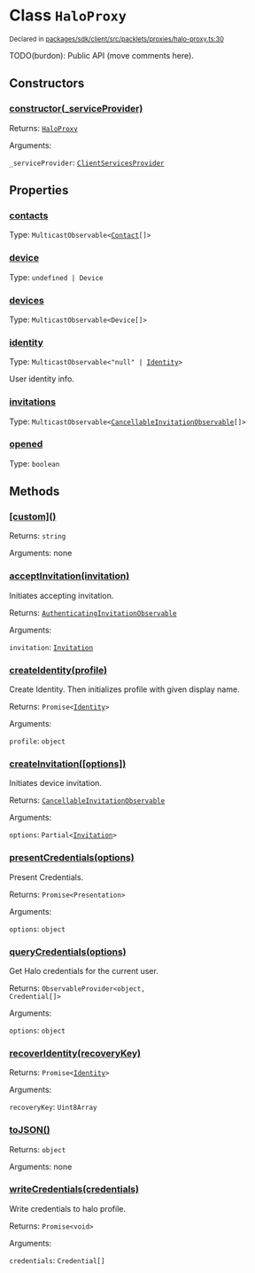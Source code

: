 # Class `HaloProxy`
<sub>Declared in [packages/sdk/client/src/packlets/proxies/halo-proxy.ts:30](https://github.com/dxos/dxos/blob/main/packages/sdk/client/src/packlets/proxies/halo-proxy.ts#L30)</sub>


TODO(burdon): Public API (move comments here).


## Constructors
### [constructor(_serviceProvider)](https://github.com/dxos/dxos/blob/main/packages/sdk/client/src/packlets/proxies/halo-proxy.ts#L50)



Returns: <code>[HaloProxy](/api/@dxos/client/classes/HaloProxy)</code>

Arguments: 

`_serviceProvider`: <code>[ClientServicesProvider](/api/@dxos/client/interfaces/ClientServicesProvider)</code>


## Properties
### [contacts](https://github.com/dxos/dxos/blob/main/packages/sdk/client/src/packlets/proxies/halo-proxy.ts#L80)
Type: <code>MulticastObservable&lt;[Contact](/api/@dxos/client/interfaces/Contact)[]&gt;</code>

### [device](https://github.com/dxos/dxos/blob/main/packages/sdk/client/src/packlets/proxies/halo-proxy.ts#L76)
Type: <code>undefined | Device</code>

### [devices](https://github.com/dxos/dxos/blob/main/packages/sdk/client/src/packlets/proxies/halo-proxy.ts#L72)
Type: <code>MulticastObservable&lt;Device[]&gt;</code>

### [identity](https://github.com/dxos/dxos/blob/main/packages/sdk/client/src/packlets/proxies/halo-proxy.ts#L68)
Type: <code>MulticastObservable&lt;"null" | [Identity](/api/@dxos/client/interfaces/Identity)&gt;</code>

User identity info.

### [invitations](https://github.com/dxos/dxos/blob/main/packages/sdk/client/src/packlets/proxies/halo-proxy.ts#L84)
Type: <code>MulticastObservable&lt;[CancellableInvitationObservable](/api/@dxos/client/classes/CancellableInvitationObservable)[]&gt;</code>

### [opened](https://github.com/dxos/dxos/blob/main/packages/sdk/client/src/packlets/proxies/halo-proxy.ts#L90)
Type: <code>boolean</code>


## Methods
### [\[custom\]()](https://github.com/dxos/dxos/blob/main/packages/sdk/client/src/packlets/proxies/halo-proxy.ts#L54)



Returns: <code>string</code>

Arguments: none

### [acceptInvitation(invitation)](https://github.com/dxos/dxos/blob/main/packages/sdk/client/src/packlets/proxies/halo-proxy.ts#L253)



Initiates accepting invitation.


Returns: <code>[AuthenticatingInvitationObservable](/api/@dxos/client/classes/AuthenticatingInvitationObservable)</code>

Arguments: 

`invitation`: <code>[Invitation](/api/@dxos/client/interfaces/Invitation)</code>

### [createIdentity(profile)](https://github.com/dxos/dxos/blob/main/packages/sdk/client/src/packlets/proxies/halo-proxy.ts#L170)



Create Identity.
Then initializes profile with given display name.


Returns: <code>Promise&lt;[Identity](/api/@dxos/client/interfaces/Identity)&gt;</code>

Arguments: 

`profile`: <code>object</code>

### [createInvitation(\[options\])](https://github.com/dxos/dxos/blob/main/packages/sdk/client/src/packlets/proxies/halo-proxy.ts#L239)



Initiates device invitation.


Returns: <code>[CancellableInvitationObservable](/api/@dxos/client/classes/CancellableInvitationObservable)</code>

Arguments: 

`options`: <code>Partial&lt;[Invitation](/api/@dxos/client/interfaces/Invitation)&gt;</code>

### [presentCredentials(options)](https://github.com/dxos/dxos/blob/main/packages/sdk/client/src/packlets/proxies/halo-proxy.ts#L282)



Present Credentials.


Returns: <code>Promise&lt;Presentation&gt;</code>

Arguments: 

`options`: <code>object</code>

### [queryCredentials(options)](https://github.com/dxos/dxos/blob/main/packages/sdk/client/src/packlets/proxies/halo-proxy.ts#L190)



Get Halo credentials for the current user.


Returns: <code>ObservableProvider&lt;object, Credential[]&gt;</code>

Arguments: 

`options`: <code>object</code>

### [recoverIdentity(recoveryKey)](https://github.com/dxos/dxos/blob/main/packages/sdk/client/src/packlets/proxies/halo-proxy.ts#L178)



Returns: <code>Promise&lt;[Identity](/api/@dxos/client/interfaces/Identity)&gt;</code>

Arguments: 

`recoveryKey`: <code>Uint8Array</code>

### [toJSON()](https://github.com/dxos/dxos/blob/main/packages/sdk/client/src/packlets/proxies/halo-proxy.ts#L58)



Returns: <code>object</code>

Arguments: none

### [writeCredentials(credentials)](https://github.com/dxos/dxos/blob/main/packages/sdk/client/src/packlets/proxies/halo-proxy.ts#L265)



Write credentials to halo profile.


Returns: <code>Promise&lt;void&gt;</code>

Arguments: 

`credentials`: <code>Credential[]</code>
